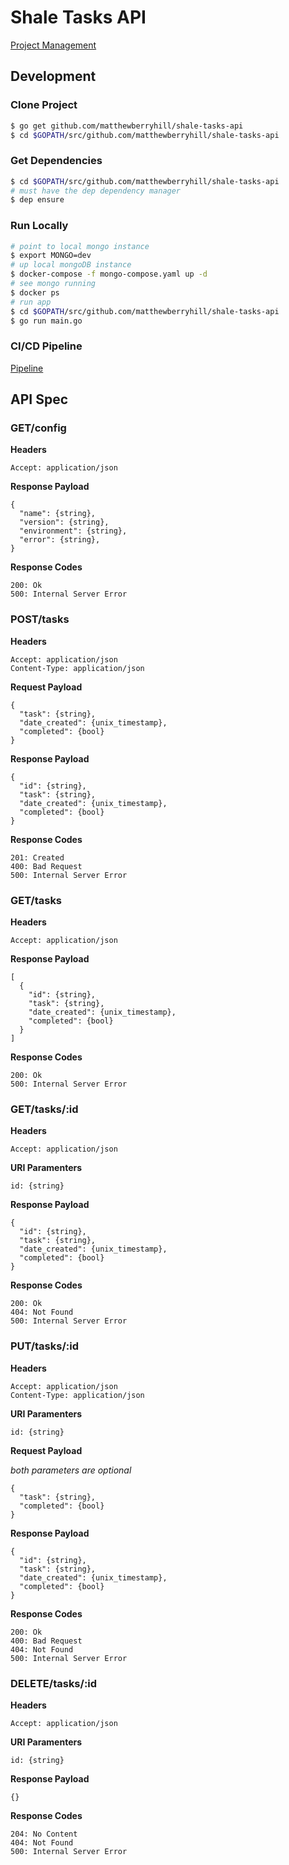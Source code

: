 # Shale Tasks API

[Project Management](https://github.com/orgs/matthewberryhill/projects/1)

## Development

### Clone Project

```bash
$ go get github.com/matthewberryhill/shale-tasks-api
$ cd $GOPATH/src/github.com/matthewberryhill/shale-tasks-api
```

### Get Dependencies

```bash
$ cd $GOPATH/src/github.com/matthewberryhill/shale-tasks-api
# must have the dep dependency manager
$ dep ensure
```

### Run Locally
 
```bash
# point to local mongo instance
$ export MONGO=dev
# up local mongoDB instance
$ docker-compose -f mongo-compose.yaml up -d
# see mongo running
$ docker ps
# run app
$ cd $GOPATH/src/github.com/matthewberryhill/shale-tasks-api
$ go run main.go
```

### CI/CD Pipeline

[Pipeline](https://travis-ci.org/matthewberryhill/shale-tasks-api)

## API Spec

### GET/config

**Headers**

```text
Accept: application/json
```

**Response Payload**

```
{
  "name": {string},
  "version": {string},
  "environment": {string},
  "error": {string},
}
```

**Response Codes**

```text
200: Ok
500: Internal Server Error
```

### POST/tasks

**Headers**

```text
Accept: application/json
Content-Type: application/json
```

**Request Payload**

```
{
  "task": {string},
  "date_created": {unix_timestamp},
  "completed": {bool}
}
```

**Response Payload**

```
{
  "id": {string},
  "task": {string},
  "date_created": {unix_timestamp},
  "completed": {bool}
}
```

**Response Codes**

```text
201: Created
400: Bad Request
500: Internal Server Error
```

### GET/tasks

**Headers**

```text
Accept: application/json
```

**Response Payload**

```
[
  {
    "id": {string},
    "task": {string},
    "date_created": {unix_timestamp},
    "completed": {bool}
  }
]
```

**Response Codes**

```text
200: Ok
500: Internal Server Error
```

### GET/tasks/:id

**Headers**

```text
Accept: application/json
```

**URI Paramenters**

```text
id: {string}
```

**Response Payload**

```
{
  "id": {string},
  "task": {string},
  "date_created": {unix_timestamp},
  "completed": {bool}
}
```

**Response Codes**

```text
200: Ok
404: Not Found
500: Internal Server Error
```

### PUT/tasks/:id

**Headers**

```text
Accept: application/json
Content-Type: application/json
```

**URI Paramenters**

```text
id: {string}
```

**Request Payload**

*both parameters are optional*

```
{
  "task": {string},
  "completed": {bool}
}
```

**Response Payload**

```
{
  "id": {string},
  "task": {string},
  "date_created": {unix_timestamp},
  "completed": {bool}
}
```

**Response Codes**

```text
200: Ok
400: Bad Request
404: Not Found
500: Internal Server Error
```

### DELETE/tasks/:id

**Headers**

```text
Accept: application/json
```

**URI Paramenters**

```text
id: {string}
```

**Response Payload**

```
{}
```

**Response Codes**

```text
204: No Content
404: Not Found
500: Internal Server Error
```
